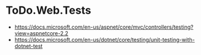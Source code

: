 ﻿# ToDo.Web.Tests

* https://docs.microsoft.com/en-us/aspnet/core/mvc/controllers/testing?view=aspnetcore-2.2
* https://docs.microsoft.com/en-us/dotnet/core/testing/unit-testing-with-dotnet-test